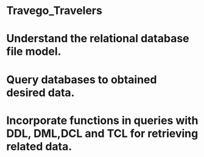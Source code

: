 # Travego_Travelers
# Understand the relational database file model.
# Query databases to obtained desired data.
# Incorporate functions in queries with DDL, DML,DCL and TCL for retrieving related data.
